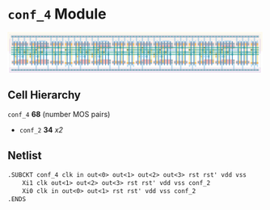 # `conf_4` Module
![Layout](conf_4.png)

## Cell Hierarchy

`conf_4` **68** (number MOS pairs)
- `conf_2` **34** *x2*

## Netlist

```
.SUBCKT conf_4 clk in out<0> out<1> out<2> out<3> rst rst' vdd vss
    Xi1 clk out<1> out<2> out<3> rst rst' vdd vss conf_2
    Xi0 clk in out<0> out<1> rst rst' vdd vss conf_2
.ENDS
```
